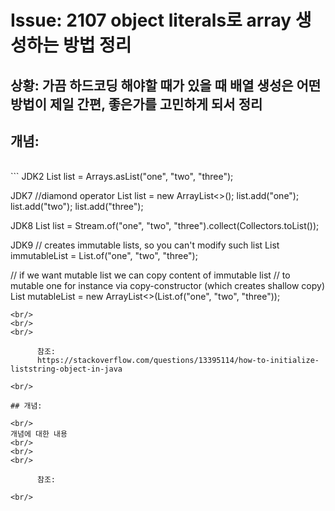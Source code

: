 <!--
author: Dailyscat
purpose: issue arrange
rules:
 (1) 헤더와 문단사이
    <br/>
    <br/>
 (2) 코드가 작성되는 부분은 >로 정리
 (3) 참조는 해당 내용 바로 아래
    <br/>
    <br/>
 (4) 명령어는 bold
 (5) 방안은 ## 안의 과정은 ###
-->

# Issue: 2107 object literals로 array 생성하는 방법 정리

## 상황: 가끔 하드코딩 해야할 때가 있을 때 배열 생성은 어떤 방법이 제일 간편, 좋은가를 고민하게 되서 정리

## 개념:

<br/>
  ```
JDK2
List<String> list = Arrays.asList("one", "two", "three");

JDK7
//diamond operator
List<String> list = new ArrayList<>();
list.add("one");
list.add("two");
list.add("three");

JDK8
List<String> list = Stream.of("one", "two", "three").collect(Collectors.toList());

JDK9
// creates immutable lists, so you can't modify such list
List<String> immutableList = List.of("one", "two", "three");

// if we want mutable list we can copy content of immutable list
// to mutable one for instance via copy-constructor (which creates shallow copy)
List<String> mutableList = new ArrayList<>(List.of("one", "two", "three"));

```
<br/>
<br/>
<br/>

      참조:
      https://stackoverflow.com/questions/13395114/how-to-initialize-liststring-object-in-java

<br/>

## 개념:

<br/>
개념에 대한 내용
<br/>
<br/>
<br/>

      참조:

<br/>
```
